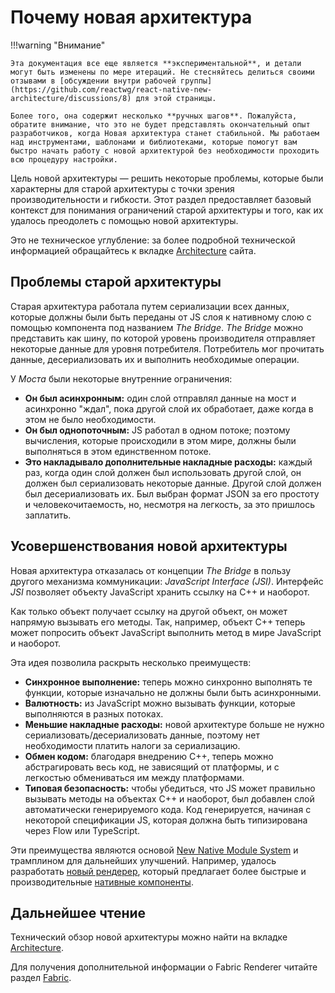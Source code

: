 # Почему новая архитектура

!!!warning "Внимание"

    Эта документация все еще является **экспериментальной**, и детали могут быть изменены по мере итераций. Не стесняйтесь делиться своими отзывами в [обсуждении внутри рабочей группы](https://github.com/reactwg/react-native-new-architecture/discussions/8) для этой страницы.

    Более того, она содержит несколько **ручных шагов**. Пожалуйста, обратите внимание, что это не будет представлять окончательный опыт разработчиков, когда Новая архитектура станет стабильной. Мы работаем над инструментами, шаблонами и библиотеками, которые помогут вам быстро начать работу с новой архитектурой без необходимости проходить всю процедуру настройки.

Цель новой архитектуры — решить некоторые проблемы, которые были характерны для старой архитектуры с точки зрения производительности и гибкости. Этот раздел предоставляет базовый контекст для понимания ограничений старой архитектуры и того, как их удалось преодолеть с помощью новой архитектуры.

Это не техническое углубление: за более подробной технической информацией обращайтесь к вкладке [Architecture](../architecture/overview.md) сайта.

## Проблемы старой архитектуры

Старая архитектура работала путем сериализации всех данных, которые должны были быть переданы от JS слоя к нативному слою с помощью компонента под названием _The Bridge_. _The Bridge_ можно представить как шину, по которой уровень производителя отправляет некоторые данные для уровня потребителя. Потребитель мог прочитать данные, десериализовать их и выполнить необходимые операции.

У _Моста_ были некоторые внутренние ограничения:

-   **Он был асинхронным:** один слой отправлял данные на мост и асинхронно "ждал", пока другой слой их обработает, даже когда в этом не было необходимости.
-   **Он был однопоточным:** JS работал в одном потоке; поэтому вычисления, которые происходили в этом мире, должны были выполняться в этом единственном потоке.
-   **Это накладывало дополнительные накладные расходы:** каждый раз, когда один слой должен был использовать другой слой, он должен был сериализовать некоторые данные. Другой слой должен был десериализовать их. Был выбран формат JSON за его простоту и человекочитаемость, но, несмотря на легкость, за это пришлось заплатить.

## Усовершенствования новой архитектуры

Новая архитектура отказалась от концепции _The Bridge_ в пользу другого механизма коммуникации: _JavaScript Interface (JSI)_. Интерфейс _JSI_ позволяет объекту JavaScript хранить ссылку на C++ и наоборот.

Как только объект получает ссылку на другой объект, он может напрямую вызывать его методы. Так, например, объект C++ теперь может попросить объект JavaScript выполнить метод в мире JavaScript и наоборот.

Эта идея позволила раскрыть несколько преимуществ:

-   **Синхронное выполнение:** теперь можно синхронно выполнять те функции, которые изначально не должны были быть асинхронными.
-   **Валютность:** из JavaScript можно вызывать функции, которые выполняются в разных потоках.
-   **Меньшие накладные расходы:** новой архитектуре больше не нужно сериализовать/десериализовать данные, поэтому нет необходимости платить налоги за сериализацию.
-   **Обмен кодом:** благодаря внедрению C++, теперь можно абстрагировать весь код, не зависящий от платформы, и с легкостью обмениваться им между платформами.
-   **Типовая безопасность:** чтобы убедиться, что JS может правильно вызывать методы на объектах C++ и наоборот, был добавлен слой автоматически генерируемого кода. Код генерируется, начиная с некоторой спецификации JS, которая должна быть типизирована через Flow или TypeScript.

Эти преимущества являются основой [New Native Module System](the-new-architecture-pillars-turbomodules.md) и трамплином для дальнейших улучшений. Например, удалось разработать [новый рендерер](../architecture/fabric-renderer.md), который предлагает более быстрые и производительные [нативные компоненты](the-new-architecture-pillars-fabric-components.md).

## Дальнейшее чтение

Технический обзор новой архитектуры можно найти на вкладке [Architecture](../architecture/overview.md).

Для получения дополнительной информации о Fabric Renderer читайте раздел [Fabric](../architecture/fabric-renderer.md).
